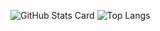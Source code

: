 ![GitHub Stats Card](https://github-readme-stats.vercel.app/api?username=dodobird181&theme=radical&count_private=true&show_icons=true)
![Top Langs](https://github-readme-stats.vercel.app/api/top-langs/?username=dodobird181&theme=radical&layout=compact)
